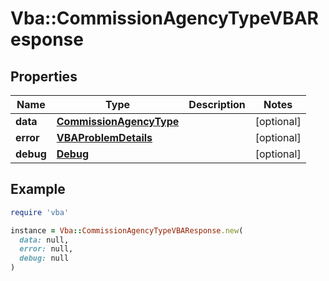 # Vba::CommissionAgencyTypeVBAResponse

## Properties

| Name | Type | Description | Notes |
| ---- | ---- | ----------- | ----- |
| **data** | [**CommissionAgencyType**](CommissionAgencyType.md) |  | [optional] |
| **error** | [**VBAProblemDetails**](VBAProblemDetails.md) |  | [optional] |
| **debug** | [**Debug**](Debug.md) |  | [optional] |

## Example

```ruby
require 'vba'

instance = Vba::CommissionAgencyTypeVBAResponse.new(
  data: null,
  error: null,
  debug: null
)
```

